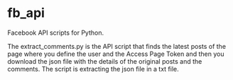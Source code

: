 # fb_api
Facebook API scripts for Python. 

The extract_comments.py is the API script that finds the latest posts of the page where you define the user and the Access Page Token and then you download the json file with the details of the original posts and the comments. The script is extracting the json file in a txt file. 

